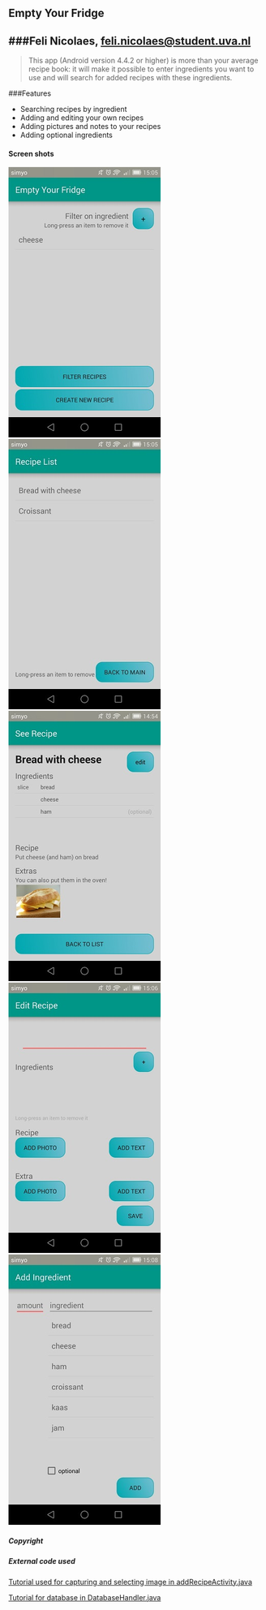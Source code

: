 ## Empty Your Fridge
###Feli Nicolaes, feli.nicolaes@student.uva.nl
---------------------

> This app (Android version 4.4.2 or higher) is more than your average recipe book: it will make it possible to enter ingredients you want to use and will search for added recipes with these ingredients.

###Features
- Searching recipes by ingredient
- Adding and editing your own recipes
- Adding pictures and notes to your recipes
- Adding optional ingredients

#### Screen shots
![main](/doc/mainActivity.jpeg)
![recipeList](/doc/recipeList.jpeg)
![seeRecipe](/doc/seeRecipe.jpeg)
![addRecipe](/doc/addRecipe.jpeg)
![addIngredient](/doc/addIngredient.jpeg)

##### Copyright

##### External code used
[Tutorial used for capturing and selecting image in addRecipeActivity.java](http://www.c-sharpcorner.com/UploadFile/e14021/capture-image-from-camera-and-selecting-image-from-gallery-o/)

[Tutorial for database in DatabaseHandler.java](http://www.androidhive.info/2011/11/android-sqlite-database-tutorial/)